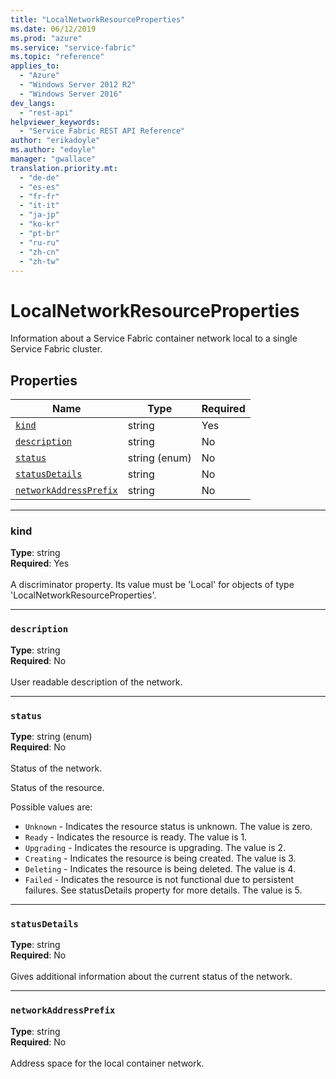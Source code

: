 ```yaml
---
title: "LocalNetworkResourceProperties"
ms.date: 06/12/2019
ms.prod: "azure"
ms.service: "service-fabric"
ms.topic: "reference"
applies_to: 
  - "Azure"
  - "Windows Server 2012 R2"
  - "Windows Server 2016"
dev_langs: 
  - "rest-api"
helpviewer_keywords: 
  - "Service Fabric REST API Reference"
author: "erikadoyle"
ms.author: "edoyle"
manager: "gwallace"
translation.priority.mt: 
  - "de-de"
  - "es-es"
  - "fr-fr"
  - "it-it"
  - "ja-jp"
  - "ko-kr"
  - "pt-br"
  - "ru-ru"
  - "zh-cn"
  - "zh-tw"
---
```

# LocalNetworkResourceProperties

Information about a Service Fabric container network local to a single Service Fabric cluster.

## Properties
| Name | Type | Required |
| --- | --- | --- |
| [`kind`](#kind) | string | Yes |
| [`description`](#description) | string | No |
| [`status`](#status) | string (enum) | No |
| [`statusDetails`](#statusdetails) | string | No |
| [`networkAddressPrefix`](#networkaddressprefix) | string | No |

____
### kind
__Type__: string <br/>
__Required__: Yes <br/>
<br/>
A discriminator property. Its value must be 'Local' for objects of type 'LocalNetworkResourceProperties'.

____
### `description`
__Type__: string <br/>
__Required__: No<br/>
<br/>
User readable description of the network.

____
### `status`
__Type__: string (enum) <br/>
__Required__: No<br/>
<br/>
Status of the network.

Status of the resource.

Possible values are: 

  - `Unknown` - Indicates the resource status is unknown. The value is zero.
  - `Ready` - Indicates the resource is ready. The value is 1.
  - `Upgrading` - Indicates the resource is upgrading. The value is 2.
  - `Creating` - Indicates the resource is being created. The value is 3.
  - `Deleting` - Indicates the resource is being deleted. The value is 4.
  - `Failed` - Indicates the resource is not functional due to persistent failures. See statusDetails property for more details. The value is 5.



____
### `statusDetails`
__Type__: string <br/>
__Required__: No<br/>
<br/>
Gives additional information about the current status of the network.

____
### `networkAddressPrefix`
__Type__: string <br/>
__Required__: No<br/>
<br/>
Address space for the local container network.
